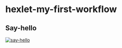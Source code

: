 # hexlet-my-first-workflow
## Say-hello
[![say-hello](https://github.com/TazievII/hexlet-my-first-workflow/actions/workflows/say-hello.yml/badge.svg)](https://github.com/TazievII/hexlet-my-first-workflow/actions/workflows/say-hello.yml)
